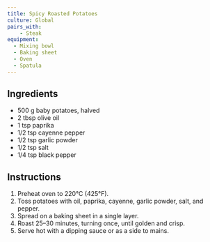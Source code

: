 ```yaml
---
title: Spicy Roasted Potatoes
culture: Global
pairs_with:
    - Steak
equipment:
  - Mixing bowl
  - Baking sheet
  - Oven
  - Spatula
---
```


## Ingredients
- 500 g baby potatoes, halved
- 2 tbsp olive oil
- 1 tsp paprika
- 1/2 tsp cayenne pepper
- 1/2 tsp garlic powder
- 1/2 tsp salt
- 1/4 tsp black pepper

## Instructions
1. Preheat oven to 220°C (425°F).
2. Toss potatoes with oil, paprika, cayenne, garlic powder, salt, and pepper.
3. Spread on a baking sheet in a single layer.
4. Roast 25–30 minutes, turning once, until golden and crisp.
5. Serve hot with a dipping sauce or as a side to mains.
